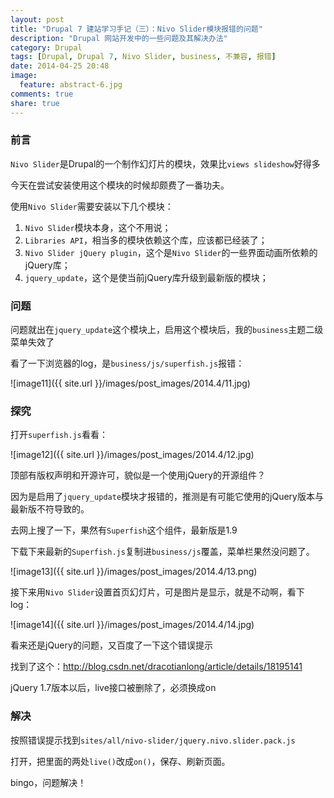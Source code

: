 ```yaml
---
layout: post
title: "Drupal 7 建站学习手记（三）：Nivo Slider模块报错的问题"
description: "Drupal 网站开发中的一些问题及其解决办法"
category: Drupal
tags: [Drupal, Drupal 7, Nivo Slider, business, 不兼容, 报错]
date: 2014-04-25 20:48
image:
  feature: abstract-6.jpg
comments: true
share: true
---
```


### 前言

`Nivo Slider`是Drupal的一个制作幻灯片的模块，效果比`views slideshow`好得多

今天在尝试安装使用这个模块的时候却颇费了一番功夫。

使用`Nivo Slider`需要安装以下几个模块：

1. `Nivo Slider`模块本身，这个不用说；
2. `Libraries API`，相当多的模块依赖这个库，应该都已经装了；
3. `Nivo Slider jQuery plugin`，这个是`Nivo Slider`的一些界面动画所依赖的jQuery库；
4. `jquery_update`，这个是使当前jQuery库升级到最新版的模块；

### 问题

问题就出在`jquery_update`这个模块上，启用这个模块后，我的`business`主题二级菜单失效了

看了一下浏览器的log，是`business/js/superfish.js`报错：

![image11]({{ site.url }}/images/post_images/2014.4/11.jpg)

### 探究

打开`superfish.js`看看：

![image12]({{ site.url }}/images/post_images/2014.4/12.jpg)

顶部有版权声明和开源许可，貌似是一个使用jQuery的开源组件？

因为是启用了`jquery_update`模块才报错的，推测是有可能它使用的jQuery版本与最新版不符导致的。

去网上搜了一下，果然有`Superfish`这个组件，最新版是1.9

下载下来最新的`Superfish.js`复制进`business/js`覆盖，菜单栏果然没问题了。

![image13]({{ site.url }}/images/post_images/2014.4/13.png)

接下来用`Nivo Slider`设置首页幻灯片，可是图片是显示，就是不动啊，看下log：

![image14]({{ site.url }}/images/post_images/2014.4/14.jpg)

看来还是jQuery的问题，又百度了一下这个错误提示

找到了这个：<http://blog.csdn.net/dracotianlong/article/details/18195141>

jQuery 1.7版本以后，live接口被删除了，必须换成on

### 解决

按照错误提示找到`sites/all/nivo-slider/jquery.nivo.slider.pack.js`

打开，把里面的两处`live()`改成`on()`，保存、刷新页面。

bingo，问题解决！